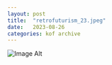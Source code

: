 ```yaml
---
layout:	post
title:	"retrofuturism_23.jpeg"
date:	2023-08-26
categories:	kof archive
---
```


![Image Alt](https://k0f.github.io/assets/retrofuturism_23.jpeg)
